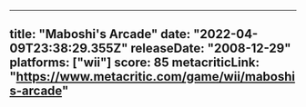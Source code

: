 
---
title: "Maboshi's Arcade"
date: "2022-04-09T23:38:29.355Z"
releaseDate: "2008-12-29"
platforms: ["wii"]
score: 85
metacriticLink: "https://www.metacritic.com/game/wii/maboshis-arcade"
---
